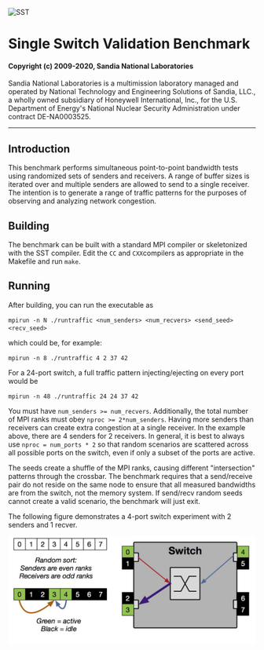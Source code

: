 ![SST](http://sst-simulator.org/img/sst-logo-small.png)

# Single Switch Validation Benchmark

#### Copyright (c) 2009-2020, Sandia National Laboratories
Sandia National Laboratories is a multimission laboratory managed and operated
by National Technology and Engineering Solutions of Sandia, LLC., a wholly 
owned subsidiary of Honeywell International, Inc., for the U.S. Department of 
Energy's National Nuclear Security Administration under contract DE-NA0003525.

---

## Introduction
This benchmark performs simultaneous point-to-point bandwidth tests using randomized sets of senders and receivers.
A range of buffer sizes is iterated over and multiple senders are allowed to send to a single receiver.
The intention is to generate a range of traffic patterns for the purposes of observing and analyzing network congestion.

## Building
The benchmark can be built with a standard MPI compiler or skeletonized with the SST compiler.
Edit the `CC` and `CXX`compilers as appropriate in the Makefile and run `make`.

## Running
After building, you can run the executable as
````
mpirun -n N ./runtraffic <num_senders> <num_recvers> <send_seed> <recv_seed>
````
which could be, for example:
````
mpirun -n 8 ./runtraffic 4 2 37 42
````
For a 24-port switch, a full traffic pattern injecting/ejecting on every port would be
````
mpirun -n 48 ./runtraffic 24 24 37 42
````
You must have `num_senders >= num_recvers`. Additionally, the total number of MPI ranks must obey `nproc >= 2*num_senders`.
Having more senders than receivers can create extra congestion at a single receiver. In the example above, there are 4 senders for 2 receivers. In general, it is best to always use `nproc = num_ports * 2` so that random scenarios are scattered across all possible ports on the switch, even if only a subset of the ports are active.

The seeds create a shuffle of the MPI ranks, causing different "intersection" patterns through the crossbar.
The benchmark requires that a send/receive pair do not reside on the same node to ensure that all measured bandwidths are from the switch, not the memory system. If send/recv random seeds cannot create a valid scenario, the benchmark will just exit.

The following figure demonstrates a 4-port switch experiment with 2 senders and 1 recver.

![Switch](TrafficFigure.jpg "Traffic Illustration")
